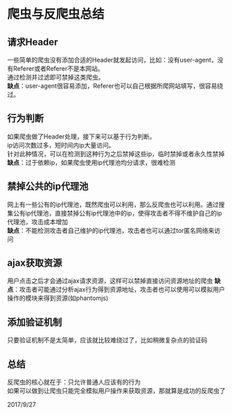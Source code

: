# 爬虫与反爬虫总结

## 请求Header
一些简单的爬虫没有添加合适的Header就发起访问，比如：没有user-agent，没有Referer或者Referer不是本网站。  
通过检测并过滤即可禁掉这类爬虫。  
**缺点**：user-agent很容易添加，Referer也可以自己根据所爬网站填写，很容易绕过。

## 行为判断
如果爬虫做了Header处理，接下来可以基于行为判断。  
ip访问次数过多，短时间内ip大量访问。  
针对此种情况，可以在检测到这种行为之后禁掉这些ip，临时禁掉或者永久性禁掉  
**缺点**：过于依赖ip，如果爬虫使用ip代理池均分请求，很难检测  

## 禁掉公共的ip代理池
网上有一些公有的ip代理池，既然爬虫可以利用，那么反爬虫也可以利用。通过搜集公有ip代理池，直接禁掉公有ip代理池中的ip，使得攻击者不得不维护自己的ip代理池，攻击成本增加  
**缺点**：不能检测攻击者自己维护的ip代理池，攻击者也可以通过tor匿名网络来访问

## ajax获取资源
用户点击之后才会通过ajax请求资源，这样可以禁掉直接访问资源地址的爬虫
**缺点**：攻击者可能通过分析ajax行为得到资源地址，攻击者也可以使用可以模拟用户操作的模块来得到资源(如phantomjs)  

## 添加验证机制  
只要验证机制不是太简单，应该就比较难绕过了，比如稍微复杂点的验证码  

## 总结
反爬虫的核心就在于：只允许普通人应该有的行为  
如果可以做到让爬虫只能完全模拟用户操作来获取资源，那就算是成功的反爬虫了  


2017/9/27  
